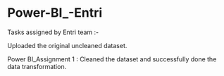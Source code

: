 # Power-BI_-Entri
Tasks assigned by Entri team :- 

Uploaded the original uncleaned dataset.

Power BI_Assignment 1 : Cleaned the dataset and successfully done the data transformation.
